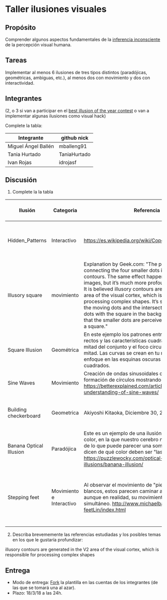 # Taller ilusiones visuales

## Propósito

Comprender algunos aspectos fundamentales de la [inferencia inconsciente](https://github.com/VisualComputing/Cognitive) de la percepción visual humana.

## Tareas

Implementar al menos 6 ilusiones de tres tipos distintos (paradójicas, geométricas, ambiguas, etc.), al menos dos con movimiento y dos con interactividad.

## Integrantes
(2, o 3 si van a participar en el [best illusion of the year contest](illusionoftheyear.com) o van a implementar algunas ilusiones como visual hack)

Complete la tabla:

| Integrante | github nick |
|------------|-------------|
| Miguel Ángel Ballén | mballeng91 |
| Tania Hurtado| TaniaHurtado|
| Ivan Rojas | idrojasf |

## Discusión

1. Complete la la tabla

| Ilusión | Categoria | Referencia | Tipo de interactividad (si aplica) | URL código base (si aplica) |
|---------|-----------|------------|------------------------------------|-----------------------------|
| Hidden_Patterns | Interactivo | https://es.wikipedia.org/wiki/Copo_de_nieve_de_Koch | Hacer click para ver el patrón de fractal hasta el nivel 7 de recursión  | https://www.openprocessing.org/sketch/64573|
| Illusory square | movimiento | Explanation by Geek.com: "The phantom square connecting the four smaller dots is a result of illusory contours. The same effect happens with some static images, but it’s much more profound in this animation. It is believed illusory contours are generated in the V2 area of the visual cortex, which is responsible for processing complex shapes. It’s simply thrown off by the moving dots and the intersection of the larger dots with the square in the background. The result is that the smaller dots are perceived as the corners of a square."           |          No aplica                         | https://www.openprocessing.org/sketch/168628                            |
| Square Illusion |       Geométrica    |  En este ejemplo los patrones entrelazan los bordes rectos y las características cuadradas de la segunda mitad del conjunto y el foco circular de la primera mitad. Las curvas se crean en tu mente por este enfoque en las esquinas oscuras y claras de los cuadrados.        |    No aplica       |          Implementado desde cero            |
|    Sine Waves     |     Movimiento      | Creación de ondas sinusoidales que aparentan la formación de círculos mostrando distintas figuras.  https://betterexplained.com/articles/intuitive-understanding-of-sine-waves/         |        No aplica                            |              https://www.openprocessing.org/sketch/4324#               |
|Building checkerboard | Geometrica | Akiyoshi Kitaoka, Diciembre 30, 2009 | Al presionar la tecla A desaparecen los cuadros pequeños | Implentado desde cero |
|Banana Optical Illusion | Paradójica         |  Este es un ejemplo de una ilusión de constancia del color, en la que nuestro cerebro nos hace dar cuenta de lo que puede parecer una sombra azulada y nos dicen de qué color deben ser "las bananas". https://puzzlewocky.com/optical-illusions/color-illusions/banana-illusion/  |             No aplica                        |                      No aplica     |
|Stepping feet |Movimiento e Interactivo|Al observar el movimiento de "pies" negros y blancos, estos parecen caminar alternativamente, aunque en realidad, su movimiento es siempre simultáneo. http://www.michaelbach.de/ot/mot-feetLin/index.html            |   Hacer click para que desaparezcan las lineas verticales y pueda obervarse el movimiento de los pasos | https://www.openprocessing.org/sketch/48692                             |



2. Describa brevememente las referencias estudiadas y los posibles temas en los que le gustaría profundizar:

 illusory contours are generated in the V2 area of the visual cortex, which is responsible for processing complex shapes


## Entrega

* Modo de entrega: [Fork](https://help.github.com/articles/fork-a-repo/) la plantilla en las cuentas de los integrantes (de las que se tomará una al azar).
* Plazo: 18/3/18 a las 24h.
